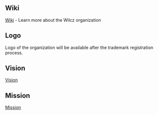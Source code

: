 ## Wiki
[Wiki](https://github.com/WilczCom/.github/wiki) - Learn more about the Wilcz organization

## Logo
Logo of the organization will be available after the trademark registration process.

## Vision
[Vision](https://github.com/WilczCom/.github/wiki/About-Wilcz#vision)

## Mission
[Mission](https://github.com/WilczCom/.github/wiki/About-Wilcz#mission)

<!--

**Here are some ideas to get you started:**

🙋‍♀️ A short introduction - what is your organization all about?
🌈 Contribution guidelines - how can the community get involved?
👩‍💻 Useful resources - where can the community find your docs? Is there anything else the community should know?
🍿 Fun facts - what does your team eat for breakfast?
🧙 Remember, you can do mighty things with the power of [Markdown](https://docs.github.com/github/writing-on-github/getting-started-with-writing-and-formatting-on-github/basic-writing-and-formatting-syntax)
-->
